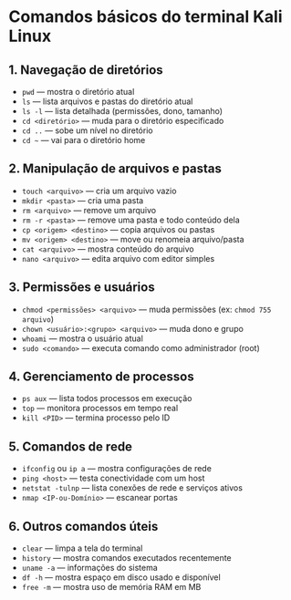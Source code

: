 # Comandos básicos do terminal Kali Linux

## 1. Navegação de diretórios
- `pwd` — mostra o diretório atual
- `ls` — lista arquivos e pastas do diretório atual
- `ls -l` — lista detalhada (permissões, dono, tamanho)
- `cd <diretório>` — muda para o diretório especificado
- `cd ..` — sobe um nível no diretório
- `cd ~` — vai para o diretório home

## 2. Manipulação de arquivos e pastas
- `touch <arquivo>` — cria um arquivo vazio
- `mkdir <pasta>` — cria uma pasta
- `rm <arquivo>` — remove um arquivo
- `rm -r <pasta>` — remove uma pasta e todo conteúdo dela
- `cp <origem> <destino>` — copia arquivos ou pastas
- `mv <origem> <destino>` — move ou renomeia arquivo/pasta
- `cat <arquivo>` — mostra conteúdo do arquivo
- `nano <arquivo>` — edita arquivo com editor simples

## 3. Permissões e usuários
- `chmod <permissões> <arquivo>` — muda permissões (ex: `chmod 755 arquivo`)
- `chown <usuário>:<grupo> <arquivo>` — muda dono e grupo
- `whoami` — mostra o usuário atual
- `sudo <comando>` — executa comando como administrador (root)

## 4. Gerenciamento de processos
- `ps aux` — lista todos processos em execução
- `top` — monitora processos em tempo real
- `kill <PID>` — termina processo pelo ID

## 5. Comandos de rede
- `ifconfig` ou `ip a` — mostra configurações de rede
- `ping <host>` — testa conectividade com um host
- `netstat -tulnp` — lista conexões de rede e serviços ativos
- `nmap <IP-ou-Domínio>` — escanear portas

## 6. Outros comandos úteis
- `clear` — limpa a tela do terminal
- `history` — mostra comandos executados recentemente
- `uname -a` — informações do sistema
- `df -h` — mostra espaço em disco usado e disponível
- `free -m` — mostra uso de memória RAM em MB
